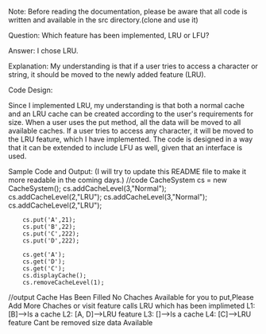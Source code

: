 Note: Before reading the documentation, please be aware that all code is written and available in the src directory.(clone and use it)

Question: Which feature has been implemented, LRU or LFU?

Answer: I chose LRU.

Explanation: My understanding is that if a user tries to access a character or string, it should be moved to the newly added feature (LRU).

Code Design:

Since I implemented LRU, my understanding is that both a normal cache and an LRU cache can be created according to the user's requirements for size. When a user uses the put method, all the data will be moved to all available caches. If a user tries to access any character, it will be moved to the LRU feature, which I have implemented. The code is designed in a way that it can be extended to include LFU as well, given that an interface is used.

Sample Code and Output: (I will try to update this README file to make it more readable in the coming days.)
//code
        CacheSystem cs = new CacheSystem();
        cs.addCacheLevel(3,"Normal");
        cs.addCacheLevel(2,"LRU");
        cs.addCacheLevel(3,"Normal");
        cs.addCacheLevel(2,"LRU");

        cs.put('A',21);
        cs.put('B',22);
        cs.put('C',222);
        cs.put('D',222);

        cs.get('A');
        cs.get('D');
        cs.get('C');
        cs.displayCache();
        cs.removeCacheLevel(1);
//output
Cache Has Been Filled
No Chaches Available for you to put,Please Add More Chaches or visit feature calls LRU which has been implimeted
L1: [B]-->Is a cache
L2: [A, D]-->LRU feature 
L3: []-->Is a cache
L4: [C]-->LRU feature 
Cant be removed size data Available

